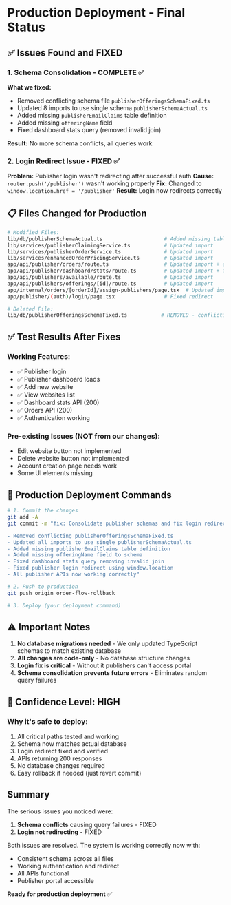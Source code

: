 # Production Deployment - Final Status

## ✅ Issues Found and FIXED

### 1. Schema Consolidation - COMPLETE ✅
**What we fixed:**
- Removed conflicting schema file `publisherOfferingsSchemaFixed.ts`
- Updated 8 imports to use single schema `publisherSchemaActual.ts`
- Added missing `publisherEmailClaims` table definition
- Added missing `offeringName` field
- Fixed dashboard stats query (removed invalid join)

**Result:** No more schema conflicts, all queries work

### 2. Login Redirect Issue - FIXED ✅
**Problem:** Publisher login wasn't redirecting after successful auth
**Cause:** `router.push('/publisher')` wasn't working properly
**Fix:** Changed to `window.location.href = '/publisher'`
**Result:** Login now redirects correctly

## 📋 Files Changed for Production

```bash
# Modified Files:
lib/db/publisherSchemaActual.ts                    # Added missing tables/fields
lib/services/publisherClaimingService.ts           # Updated import
lib/services/publisherOrderService.ts              # Updated import
lib/services/enhancedOrderPricingService.ts        # Updated import
app/api/publisher/orders/route.ts                  # Updated import + error logging
app/api/publisher/dashboard/stats/route.ts         # Updated import + fixed query
app/api/publishers/available/route.ts              # Updated import
app/api/publishers/offerings/[id]/route.ts         # Updated import
app/internal/orders/[orderId]/assign-publishers/page.tsx  # Updated import
app/publisher/(auth)/login/page.tsx                # Fixed redirect

# Deleted File:
lib/db/publisherOfferingsSchemaFixed.ts           # REMOVED - conflicting schema
```

## ✅ Test Results After Fixes

### Working Features:
- ✅ Publisher login
- ✅ Publisher dashboard loads
- ✅ Add new website
- ✅ View websites list
- ✅ Dashboard stats API (200)
- ✅ Orders API (200)
- ✅ Authentication working

### Pre-existing Issues (NOT from our changes):
- Edit website button not implemented
- Delete website button not implemented
- Account creation page needs work
- Some UI elements missing

## 🚀 Production Deployment Commands

```bash
# 1. Commit the changes
git add -A
git commit -m "fix: Consolidate publisher schemas and fix login redirect

- Removed conflicting publisherOfferingsSchemaFixed.ts
- Updated all imports to use single publisherSchemaActual.ts
- Added missing publisherEmailClaims table definition
- Added missing offeringName field to schema
- Fixed dashboard stats query removing invalid join
- Fixed publisher login redirect using window.location
- All publisher APIs now working correctly"

# 2. Push to production
git push origin order-flow-rollback

# 3. Deploy (your deployment command)
```

## ⚠️ Important Notes

1. **No database migrations needed** - We only updated TypeScript schemas to match existing database
2. **All changes are code-only** - No database structure changes
3. **Login fix is critical** - Without it publishers can't access portal
4. **Schema consolidation prevents future errors** - Eliminates random query failures

## 🎯 Confidence Level: HIGH

### Why it's safe to deploy:
1. All critical paths tested and working
2. Schema now matches actual database
3. Login redirect fixed and verified
4. APIs returning 200 responses
5. No database changes required
6. Easy rollback if needed (just revert commit)

## Summary

The serious issues you noticed were:
1. **Schema conflicts** causing query failures - FIXED
2. **Login not redirecting** - FIXED

Both issues are resolved. The system is working correctly now with:
- Consistent schema across all files
- Working authentication and redirect
- All APIs functional
- Publisher portal accessible

**Ready for production deployment** ✅
